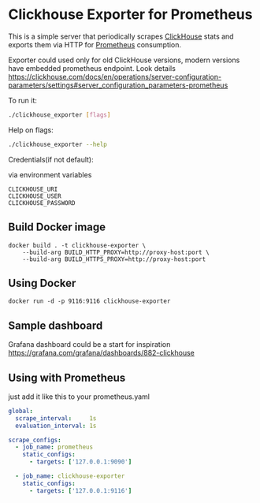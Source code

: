 # Clickhouse Exporter for Prometheus

This is a simple server that periodically scrapes [ClickHouse](https://clickhouse.com/) stats and exports them via HTTP for [Prometheus](https://prometheus.io/)
consumption.

Exporter could used only for old ClickHouse versions, modern versions have embedded prometheus endpoint.
Look details https://clickhouse.com/docs/en/operations/server-configuration-parameters/settings#server_configuration_parameters-prometheus

To run it:

```bash
./clickhouse_exporter [flags]
```

Help on flags:
```bash
./clickhouse_exporter --help
```

Credentials(if not default):

via environment variables
```
CLICKHOUSE_URI
CLICKHOUSE_USER
CLICKHOUSE_PASSWORD
```

## Build Docker image
```
docker build . -t clickhouse-exporter \
    --build-arg BUILD_HTTP_PROXY=http://proxy-host:port \
    --build-arg BUILD_HTTPS_PROXY=http://proxy-host:port
```

## Using Docker

```
docker run -d -p 9116:9116 clickhouse-exporter
```
## Sample dashboard
Grafana dashboard could be a start for inspiration https://grafana.com/grafana/dashboards/882-clickhouse

## Using with Prometheus
just add it like this to your prometheus.yaml
```yaml
global:
  scrape_interval:     1s
  evaluation_interval: 1s

scrape_configs:
  - job_name: prometheus
    static_configs:
      - targets: ['127.0.0.1:9090']

  - job_name: clickhouse-exporter
    static_configs:
      - targets: ['127.0.0.1:9116']
```